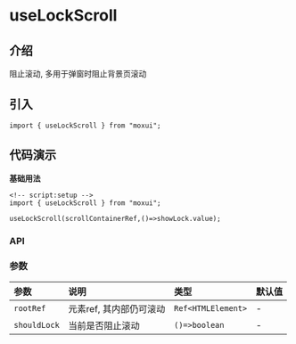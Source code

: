 # useLockScroll

## 介绍
阻止滚动, 多用于弹窗时阻止背景页滚动

## 引入
```
import { useLockScroll } from "moxui";
```

## 代码演示
**基础用法**
```
<!-- script:setup -->
import { useLockScroll } from "moxui";

useLockScroll(scrollContainerRef,()=>showLock.value);
```

### API


### 参数
| 参数 | 说明	| 类型 | 默认值 |
| :--- | :--- | :--- | :--- |
| ```rootRef``` | 元素ref, 其内部仍可滚动 | ```Ref<HTMLElement>``` | - |
| ```shouldLock``` | 当前是否阻止滚动 | ```()=>boolean``` | - |

